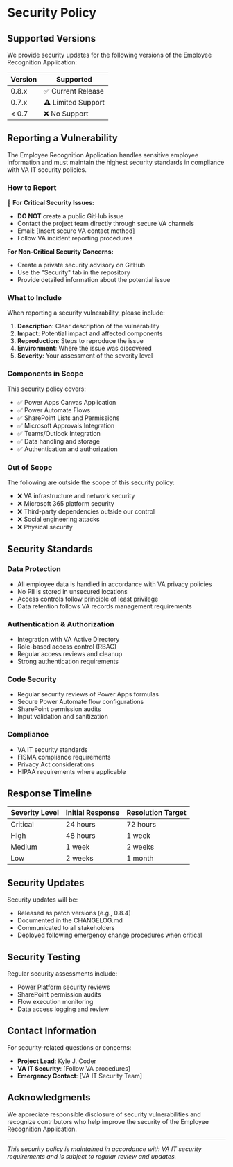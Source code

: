 # Security Policy

## Supported Versions

We provide security updates for the following versions of the Employee Recognition Application:

| Version | Supported          |
| ------- | ------------------ |
| 0.8.x   | ✅ Current Release |
| 0.7.x   | ⚠️ Limited Support |
| < 0.7   | ❌ No Support      |

## Reporting a Vulnerability

The Employee Recognition Application handles sensitive employee information and must maintain the highest security standards in compliance with VA IT security policies.

### How to Report

**🚨 For Critical Security Issues:**
- **DO NOT** create a public GitHub issue
- Contact the project team directly through secure VA channels
- Email: [Insert secure VA contact method]
- Follow VA incident reporting procedures

**For Non-Critical Security Concerns:**
- Create a private security advisory on GitHub
- Use the "Security" tab in the repository
- Provide detailed information about the potential issue

### What to Include

When reporting a security vulnerability, please include:

1. **Description**: Clear description of the vulnerability
2. **Impact**: Potential impact and affected components
3. **Reproduction**: Steps to reproduce the issue
4. **Environment**: Where the issue was discovered
5. **Severity**: Your assessment of the severity level

### Components in Scope

This security policy covers:
- ✅ Power Apps Canvas Application
- ✅ Power Automate Flows
- ✅ SharePoint Lists and Permissions
- ✅ Microsoft Approvals Integration
- ✅ Teams/Outlook Integration
- ✅ Data handling and storage
- ✅ Authentication and authorization

### Out of Scope

The following are outside the scope of this security policy:
- ❌ VA infrastructure and network security
- ❌ Microsoft 365 platform security
- ❌ Third-party dependencies outside our control
- ❌ Social engineering attacks
- ❌ Physical security

## Security Standards

### Data Protection
- All employee data is handled in accordance with VA privacy policies
- No PII is stored in unsecured locations
- Access controls follow principle of least privilege
- Data retention follows VA records management requirements

### Authentication & Authorization
- Integration with VA Active Directory
- Role-based access control (RBAC)
- Regular access reviews and cleanup
- Strong authentication requirements

### Code Security
- Regular security reviews of Power Apps formulas
- Secure Power Automate flow configurations
- SharePoint permission audits
- Input validation and sanitization

### Compliance
- VA IT security standards
- FISMA compliance requirements
- Privacy Act considerations
- HIPAA requirements where applicable

## Response Timeline

| Severity Level | Initial Response | Resolution Target |
|---------------|------------------|-------------------|
| Critical      | 24 hours         | 72 hours          |
| High          | 48 hours         | 1 week            |
| Medium        | 1 week           | 2 weeks           |
| Low           | 2 weeks          | 1 month           |

## Security Updates

Security updates will be:
- Released as patch versions (e.g., 0.8.4)
- Documented in the CHANGELOG.md
- Communicated to all stakeholders
- Deployed following emergency change procedures when critical

## Security Testing

Regular security assessments include:
- Power Platform security reviews
- SharePoint permission audits
- Flow execution monitoring
- Data access logging and review

## Contact Information

For security-related questions or concerns:
- **Project Lead**: Kyle J. Coder
- **VA IT Security**: [Follow VA procedures]
- **Emergency Contact**: [VA IT Security Team]

## Acknowledgments

We appreciate responsible disclosure of security vulnerabilities and recognize contributors who help improve the security of the Employee Recognition Application.

---

*This security policy is maintained in accordance with VA IT security requirements and is subject to regular review and updates.*
